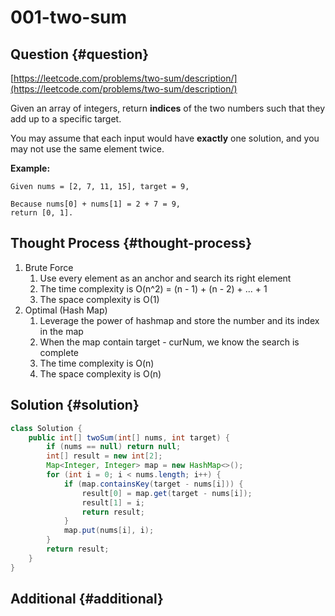 # 001-two-sum

## Question {#question}

[https://leetcode.com/problems/two-sum/description/](https://leetcode.com/problems/two-sum/description/)

Given an array of integers, return **indices** of the two numbers such that they add up to a specific target.

You may assume that each input would have **exactly** one solution, and you may not use the same element twice.

**Example:**

```text
Given nums = [2, 7, 11, 15], target = 9,

Because nums[0] + nums[1] = 2 + 7 = 9,
return [0, 1].
```

## Thought Process {#thought-process}

1. Brute Force
   1. Use every element as an anchor and search its right element
   2. The time complexity is O\(n^2\) = \(n - 1\) + \(n - 2\) + ... + 1
   3. The space complexity is O\(1\)
2. Optimal \(Hash Map\)
   1. Leverage the power of hashmap and store the number and its index in the map
   2. When the map contain target - curNum, we know the search is complete
   3. The time complexity is O\(n\)
   4. The space complexity is O\(n\)

## Solution {#solution}

```java
class Solution {
    public int[] twoSum(int[] nums, int target) {
        if (nums == null) return null;
        int[] result = new int[2];
        Map<Integer, Integer> map = new HashMap<>();
        for (int i = 0; i < nums.length; i++) {
            if (map.containsKey(target - nums[i])) {
                result[0] = map.get(target - nums[i]);
                result[1] = i;
                return result;
            }
            map.put(nums[i], i);
        }
        return result;
    }
}
```

## Additional {#additional}

